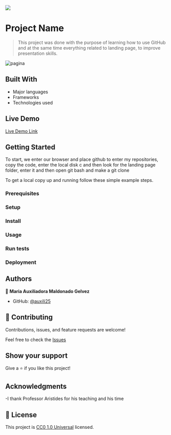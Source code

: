![](https://img.shields.io/badge/Uneweb-blue)

# Project Name

> This project was done with the purpose of learning how to use GitHub and at the same time everything related to landing page, to improve presentation skills.

![pagina](https://github.com/auxili25/Landing_Page/assets/158069399/9169a753-f4bc-43c7-8755-cfcf8cbd6f77)




## Built With

- Major languages
- Frameworks
- Technologies used

## Live Demo

[Live Demo Link](http://127.0.0.1:5501/index.html)


## Getting Started

To start, we enter our browser and place github to enter my repositories, copy the code, enter the local disk c and then look for the landing page folder, enter it and then open git bash and make a git clone


To get a local copy up and running follow these simple example steps.


### Prerequisites

### Setup

### Install

### Usage

### Run tests

### Deployment



## Authors

👤  **Maria Auxiliadora Maldonado Gelvez**

- GitHub: [@auxili25](https://github.com/auxili25)


## 🤝 Contributing

Contributions, issues, and feature requests are welcome!

Feel free to check the [Issues](https://github.com/auxili25/Landing_Page/issues)

## Show your support

Give a ⭐️ if you like this project!

## Acknowledgments

-I thank Professor Aristides for his teaching and his time

## 📝 License

This project is [CC0 1.0 Universal](LICENSE) licensed.
